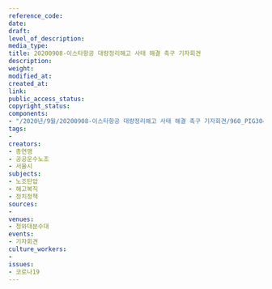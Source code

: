 ```yaml
---
reference_code: 
date: 
draft: 
level_of_description: 
media_type: 
title: 20200908-이스타항공 대량정리해고 사태 해결 촉구 기자회견
description: 
weight: 
modified_at: 
created_at: 
link: 
public_access_status: 
copyright_status: 
components:
- "/2020년/9월/20200908-이스타항공 대량정리해고 사태 해결 촉구 기자회견/960_PIG3046.jpg"
tags:
- 
creators:
- 총연맹
- 공공운수노조
- 서울시
subjects:
- 노조탄압
- 해고복직
- 정치정책
sources:
- 
venues:
- 청와대분수대
events:
- 기자회견
culture_workers:
- 
issues:
- 코로나19
---
```

